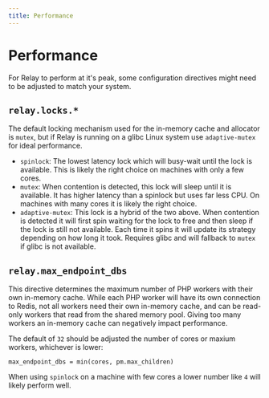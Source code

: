 ```yaml
---
title: Performance
---
```


# Performance

For Relay to perform at it's peak, some configuration directives might need to be adjusted to match your system.

## `relay.locks.*`

The default locking mechanism used for the in-memory cache and allocator is `mutex`, but if Relay is running on a glibc Linux system use `adaptive-mutex` for ideal performance.

- `spinlock`: The lowest latency lock which will busy-wait until the lock is available. This is likely the right choice on machines with only a few cores.
- `mutex`: When contention is detected, this lock will sleep until it is available. It has higher latency than a spinlock but uses far less CPU. On machines with many cores it is likely the right choice.
- `adaptive-mutex`: This lock is a hybrid of the two above. When contention is detected it will first spin waiting for the lock to free and then sleep if the lock is still not available. Each time it spins it will update its strategy depending on how long it took. Requires glibc and will fallback to `mutex` if glibc is not available.

## `relay.max_endpoint_dbs`

This directive determines the maximum number of PHP workers with their own in-memory cache. While each PHP worker will have its own connection to Redis, not all workers need their own in-memory cache, and can be read-only workers that read from the shared memory pool. Giving too many workers an in-memory cache can negatively impact performance.

The default of `32` should be adjusted the number of cores or maxium workers, whichever is lower:

```
max_endpoint_dbs = min(cores, pm.max_children)
```

When using `spinlock` on a machine with few cores a lower number like `4` will likely perform well.

